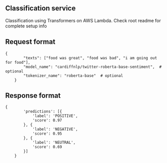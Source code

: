 ## Classification service   
Classification using Transformers on AWS Lambda. Check root readme for complete setup info

## Request format
```
{
        "texts": ["food was great", "food was bad", "i am going out for food"],
        "model_name": "cardiffnlp/twitter-roberta-base-sentiment",  # optional
        "tokenizer_name": "roberta-base"  # optional
    }
```

## Response format
```
{
        'predictions': [{
            'label': 'POSITIVE',
            'score': 0.97
        }, {
            'label': 'NEGATIVE',
            'score': 0.95
        }, {
            'label': 'NEUTRAL',
            'score': 0.69
        }]
    }
```
